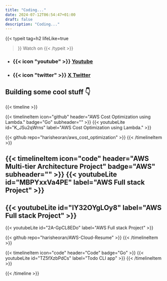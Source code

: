 ```yaml
---
title: "Coding..."
date: 2024-07-12T06:54:47+01:00
draft: false
description: "Coding..."
---
```


{{< typeit
  tag=h2
  lifeLike=true
>}}
Watch on
{{< /typeit >}}
- ### {{< icon "youtube" >}} [Youtube](https://www.youtube.com/@harisheoran)
- ### {{< icon "twitter" >}} [X Twitter](https://x.com/harisheoran)


## Building some cool stuff 👇
{{< timeline >}}

{{< timelineItem icon="github" header="AWS Cost Optimization using Lambda." badge="Go" subheader="" >}}
{{< youtubeLite id="K_JSu2qWrns" label="AWS Cost Optimization using Lambda." >}}

{{< github repo="harisheoran/aws_cost_optimization" >}}
{{< /timelineItem >}}

{{< timelineItem icon="code" header="AWS Multi-tier Architecture Project" badge="AWS" subheader="" >}}
{{< youtubeLite id="MBPYxxVa4PE" label="AWS Full stack Project" >}}
-
{{< youtubeLite id="lY32OYgLOy8" label="AWS Full stack Project" >}}
-
{{< youtubeLite id="2A-GpCL8EDo" label="AWS Full stack Project" >}}

{{< github repo="harisheoran/AWS-Cloud-Resume" >}}
{{< /timelineItem >}}

{{< timelineItem icon="code" header="Code" badge="Go" >}}
{{< youtubeLite id="TZ5fXzbPdCs" label="Todo CLI app" >}}
{{< /timelineItem >}}



{{< /timeline >}}
